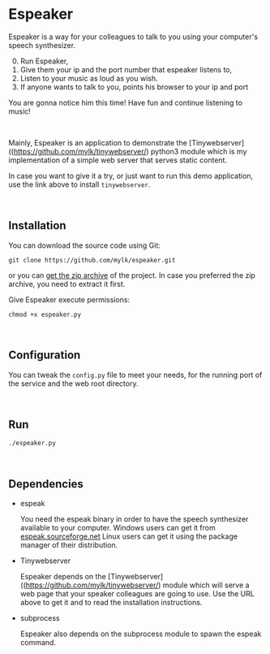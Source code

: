 # Espeaker

Espeaker is a way for your colleagues to talk to you using your computer's speech synthesizer.

0. Run Espeaker,
0. Give them your ip and the port number that espeaker listens to,
0. Listen to your music as loud as you wish.
0. If anyone wants to talk to you, points his browser to your ip and port

You are gonna notice him this time! Have fun and continue listening to music!

&nbsp;

Mainly, Espeaker is an application to demonstrate the [Tinywebserver]((https://github.com/mylk/tinywebserver/) python3 module which is
my implementation of a simple web server that serves static content.

In case you want to give it a try, or just want to run this demo application, use the link above to install `tinywebserver`.

&nbsp;

## Installation

You can download the source code using Git:

    git clone https://github.com/mylk/espeaker.git

or you can [get the zip archive](https://github.com/mylk/espeaker/zipball/master "espeaker source code") of the project.
In case you preferred the zip archive, you need to extract it first.

Give Espeaker execute permissions:

    chmod +x espeaker.py

&nbsp;

## Configuration

You can tweak the `config.py` file to meet your needs, for the running port of the service and the web root directory.

&nbsp;

## Run

    ./espeaker.py

&nbsp;

## Dependencies

* espeak

    You need the espeak binary in order to have the speech synthesizer available to your computer.
    Windows users can get it from [espeak.sourceforge.net](http://espeak.sourceforge.net/download.html)
    Linux users can get it using the package manager of their distribution.

* Tinywebserver

    Espeaker depends on the [Tinywebserver]((https://github.com/mylk/tinywebserver/) module which will serve a web page
    that your speaker colleagues are going to use.
    Use the URL above to get it and to read the installation instructions.

* subprocess

    Espeaker also depends on the subprocess module to spawn the espeak command.
